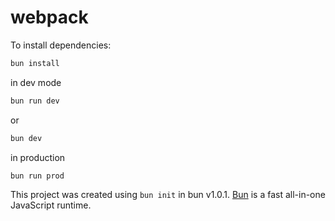 # webpack

To install dependencies:

```bash
bun install
```

in dev mode

```bash
bun run dev
```

or

```bash
bun dev
```

in production

```bash
bun run prod
```

This project was created using `bun init` in bun v1.0.1. [Bun](https://bun.sh) is a fast all-in-one JavaScript runtime.
